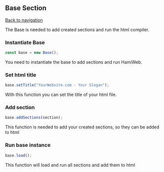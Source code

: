 ## Base Section

[Back to navigation](link)

The Base is needed to add created sections and run the html compiler.

### Instantiate Base
```javascript 
const base = new Base();
```
You need to instantiate the base to add sections and run HamiWeb.

### Set html title
```javascript 
base.setTitle("YourWebsite.com - Your Slogan");
```
With this function you can set the title of your html file.

### Add section
```javascript 
base.addSections(section);
```
This function is needed to add your created sections, so they can be added to html

### Run base instance
```javascript 
base.load();
```
This function will load and run all sections and add them to html
